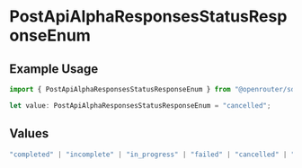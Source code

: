 # PostApiAlphaResponsesStatusResponseEnum

## Example Usage

```typescript
import { PostApiAlphaResponsesStatusResponseEnum } from "@openrouter/sdk/models/operations";

let value: PostApiAlphaResponsesStatusResponseEnum = "cancelled";
```

## Values

```typescript
"completed" | "incomplete" | "in_progress" | "failed" | "cancelled" | "queued"
```